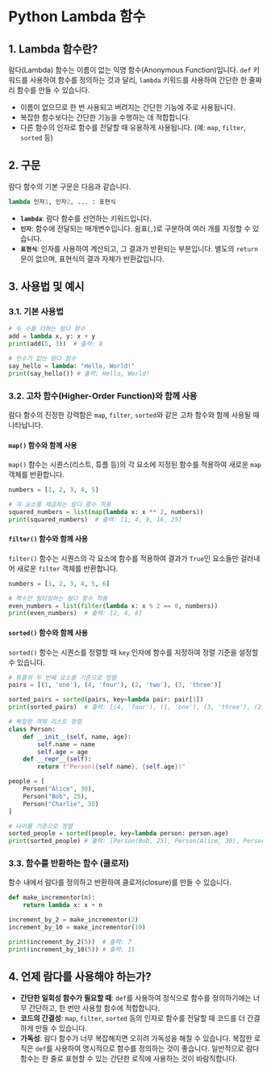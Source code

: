 # Python Lambda 함수

## 1. Lambda 함수란?

람다(Lambda) 함수는 이름이 없는 익명 함수(Anonymous Function)입니다. `def` 키워드를 사용하여 함수를 정의하는 것과 달리, `lambda` 키워드를 사용하여 간단한 한 줄짜리 함수를 만들 수 있습니다.

- 이름이 없으므로 한 번 사용되고 버려지는 간단한 기능에 주로 사용됩니다.
- 복잡한 함수보다는 간단한 기능을 수행하는 데 적합합니다.
- 다른 함수의 인자로 함수를 전달할 때 유용하게 사용됩니다. (예: `map`, `filter`, `sorted` 등)

## 2. 구문

람다 함수의 기본 구문은 다음과 같습니다.

```python
lambda 인자1, 인자2, ... : 표현식
```

- **`lambda`**: 람다 함수를 선언하는 키워드입니다.
- **`인자`**: 함수에 전달되는 매개변수입니다. 쉼표(`,`)로 구분하여 여러 개를 지정할 수 있습니다.
- **`표현식`**: 인자를 사용하여 계산되고, 그 결과가 반환되는 부분입니다. 별도의 `return` 문이 없으며, 표현식의 결과 자체가 반환값입니다.

## 3. 사용법 및 예시

### 3.1. 기본 사용법

```python
# 두 수를 더하는 람다 함수
add = lambda x, y: x + y
print(add(5, 3))  # 출력: 8

# 인수가 없는 람다 함수
say_hello = lambda: "Hello, World!"
print(say_hello()) # 출력: Hello, World!
```

### 3.2. 고차 함수(Higher-Order Function)와 함께 사용

람다 함수의 진정한 강력함은 `map`, `filter`, `sorted`와 같은 고차 함수와 함께 사용될 때 나타납니다.

#### `map()` 함수와 함께 사용

`map()` 함수는 시퀀스(리스트, 튜플 등)의 각 요소에 지정된 함수를 적용하여 새로운 `map` 객체를 반환합니다.

```python
numbers = [1, 2, 3, 4, 5]

# 각 요소를 제곱하는 람다 함수 적용
squared_numbers = list(map(lambda x: x ** 2, numbers))
print(squared_numbers)  # 출력: [1, 4, 9, 16, 25]
```

#### `filter()` 함수와 함께 사용

`filter()` 함수는 시퀀스의 각 요소에 함수를 적용하여 결과가 `True`인 요소들만 걸러내어 새로운 `filter` 객체를 반환합니다.

```python
numbers = [1, 2, 3, 4, 5, 6]

# 짝수만 필터링하는 람다 함수 적용
even_numbers = list(filter(lambda x: x % 2 == 0, numbers))
print(even_numbers)  # 출력: [2, 4, 6]
```

#### `sorted()` 함수와 함께 사용

`sorted()` 함수는 시퀀스를 정렬할 때 `key` 인자에 함수를 지정하여 정렬 기준을 설정할 수 있습니다.

```python
# 튜플의 두 번째 요소를 기준으로 정렬
pairs = [(1, 'one'), (4, 'four'), (2, 'two'), (3, 'three')]

sorted_pairs = sorted(pairs, key=lambda pair: pair[1])
print(sorted_pairs)  # 출력: [(4, 'four'), (1, 'one'), (3, 'three'), (2, 'two')]

# 복잡한 객체 리스트 정렬
class Person:
    def __init__(self, name, age):
        self.name = name
        self.age = age
    def __repr__(self):
        return f"Person({self.name}, {self.age})"

people = [
    Person("Alice", 30),
    Person("Bob", 25),
    Person("Charlie", 35)
]

# 나이를 기준으로 정렬
sorted_people = sorted(people, key=lambda person: person.age)
print(sorted_people) # 출력: [Person(Bob, 25), Person(Alice, 30), Person(Charlie, 35)]
```

### 3.3. 함수를 반환하는 함수 (클로저)

함수 내에서 람다를 정의하고 반환하여 클로저(closure)를 만들 수 있습니다.

```python
def make_incrementor(n):
    return lambda x: x + n

increment_by_2 = make_incrementor(2)
increment_by_10 = make_incrementor(10)

print(increment_by_2(5))  # 출력: 7
print(increment_by_10(5)) # 출력: 15
```

## 4. 언제 람다를 사용해야 하는가?

- **간단한 일회성 함수가 필요할 때**: `def`를 사용하여 정식으로 함수를 정의하기에는 너무 간단하고, 한 번만 사용할 함수에 적합합니다.
- **코드의 간결성**: `map`, `filter`, `sorted` 등의 인자로 함수를 전달할 때 코드를 더 간결하게 만들 수 있습니다.
- **가독성**: 람다 함수가 너무 복잡해지면 오히려 가독성을 해칠 수 있습니다. 복잡한 로직은 `def`를 사용하여 명시적으로 함수를 정의하는 것이 좋습니다. 일반적으로 람다 함수는 한 줄로 표현할 수 있는 간단한 로직에 사용하는 것이 바람직합니다.
